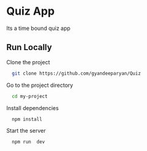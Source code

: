 
# Quiz App

Its a time bound quiz app


## Run Locally

Clone the project

```bash
  git clone https://github.com/gyandeeparyan/Quiz
```

Go to the project directory

```bash
  cd my-project
```

Install dependencies

```bash
  npm install
```

Start the server

```bash
  npm run  dev
```

